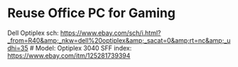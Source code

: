 # Reuse Office PC for Gaming
Dell Optiplex sch: https://www.ebay.com/sch/i.html?_from=R40&amp;_nkw=dell%20optiplex&amp;_sacat=0&amp;rt=nc&amp;_udhi=35 # Model: Optiplex 3040 SFF index: https://www.ebay.com/itm/125281739394
